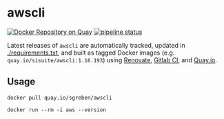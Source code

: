 # awscli

[![Docker Repository on Quay](https://quay.io/repository/sgreben/awscli/status "Docker Repository on Quay")](https://quay.io/repository/sgreben/awscli) [![pipeline status](https://gitlab.com/sgreben/docker-awscli/badges/master/pipeline.svg)](https://gitlab.com/sgreben/docker-awscli/commits/master)

Latest releases of `awscli` are automatically tracked, updated in [./requirements.txt](requirements.txt), and built as tagged Docker images (e.g. `quay.io/sisuite/awscli:1.16.193`) using [Renovate](https://renovatebot.com), [Gitlab CI](https://gitlab.com/sgreben/docker-awscli/pipelines), and [Quay.io](https://quay.io/repository/sisuite/awscli-with-assume-role?tab=builds).

## Usage

```
docker pull quay.io/sgreben/awscli
```

```
docker run --rm -i aws --version
```
